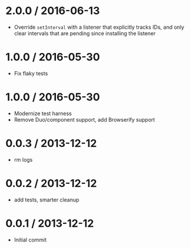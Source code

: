 2.0.0 / 2016-06-13
==================

  * Override `setInterval` with a listener that explicitly tracks IDs, and only clear intervals that are pending since installing the listener

1.0.0 / 2016-05-30
==================

  * Fix flaky tests

1.0.0 / 2016-05-30
==================

  * Modernize test harness 
  * Remove Duo/component support, add Browserify support

0.0.3 / 2013-12-12
==================

 * rm logs

0.0.2 / 2013-12-12
==================

 * add tests, smarter cleanup

0.0.1 / 2013-12-12
==================

 * Initial commit
